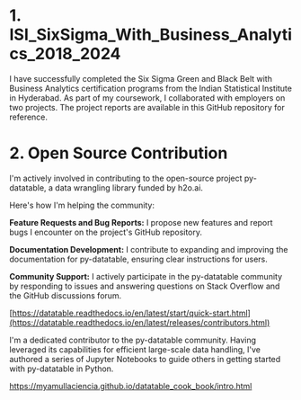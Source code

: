# 1. ISI_SixSigma_With_Business_Analytics_2018_2024

I have successfully completed the Six Sigma Green and Black Belt with Business Analytics certification programs from the Indian Statistical Institute in Hyderabad. As part of my coursework, I collaborated with employers on two projects. The project reports are available in this GitHub repository for reference.


# 2. Open Source Contribution

I'm actively involved in contributing to the open-source project py-datatable, a data wrangling library funded by h2o.ai. 

Here's how I'm helping the community:

  **Feature Requests and Bug Reports:** I propose new features and report bugs I encounter on the project's GitHub repository.

  **Documentation Development:** I contribute to expanding and improving the documentation for py-datatable, ensuring clear instructions for users.

  **Community Support:** I actively participate in the py-datatable community by responding to issues and answering questions on Stack Overflow and the GitHub discussions forum.

[https://datatable.readthedocs.io/en/latest/start/quick-start.html](https://datatable.readthedocs.io/en/latest/releases/contributors.html)

I'm a dedicated contributor to the py-datatable community. Having leveraged its capabilities for efficient large-scale data handling, I've authored a series of Jupyter Notebooks to guide others in getting started with py-datatable in Python.

https://myamullaciencia.github.io/datatable_cook_book/intro.html 
